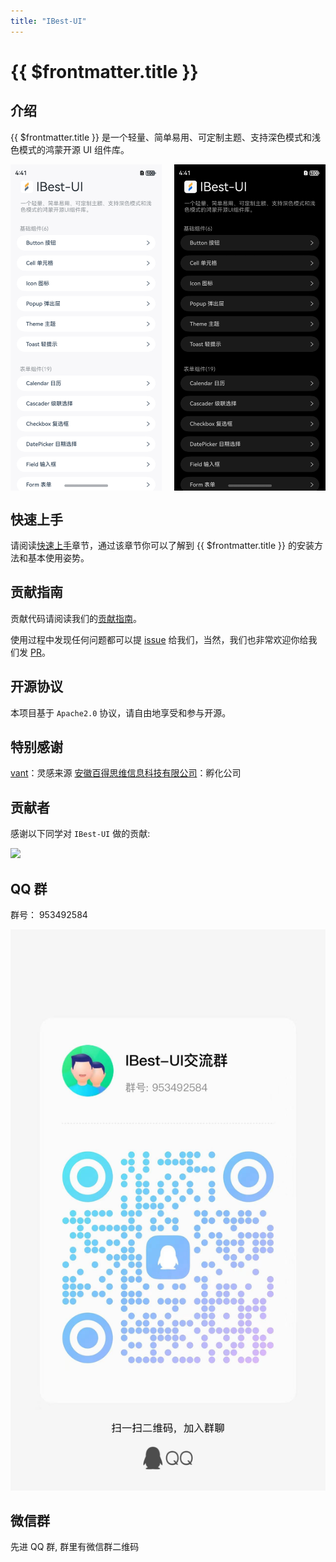 ```yaml
---
title: "IBest-UI"
---
```


# {{ $frontmatter.title }}

## 介绍

{{ $frontmatter.title }} 是一个轻量、简单易用、可定制主题、支持深色模式和浅色模式的鸿蒙开源 UI 组件库。

<div style="display: flex;justify-content: space-between;">
  <img src="./IBest-UI-Light.png" alt="IBest-UI-Light" style="width: 48%;">
  <img src="./IBest-UI-Dark.png" alt="IBest-UI-Dark" style="width: 48%;">
</div>

## 快速上手

请阅读[快速上手](../quickstart/index)章节，通过该章节你可以了解到 {{ $frontmatter.title }} 的安装方法和基本使用姿势。

## 贡献指南

贡献代码请阅读我们的[贡献指南](../contribution/)。

使用过程中发现任何问题都可以提 [issue](https://github.com/ibestservices/ibest-ui/issues) 给我们，当然，我们也非常欢迎你给我们发 [PR](https://github.com/ibestservices/ibest-ui/pulls)。

## 开源协议

本项目基于 `Apache2.0` 协议，请自由地享受和参与开源。

## 特别感谢

[vant](https://vant-contrib.gitee.io/vant/#/zh-CN/home)：灵感来源
[安徽百得思维信息科技有限公司](https://www.ibestservices.com/)：孵化公司

## 贡献者

感谢以下同学对 `IBest-UI` 做的贡献:

<a target="_blank" href="https://github.com/ibestservices/ibest-ui/graphs/contributors">
  <img src="https://contrib.rocks/image?repo=ibestservices/ibest-ui" />
</a>

## QQ 群

群号： 953492584

![QQ群:953492584](./qq.jpg)

## 微信群

先进 QQ 群, 群里有微信群二维码
